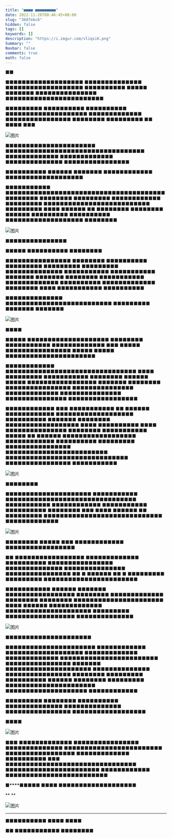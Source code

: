 ```yaml
---
title: "■■■■ ■■■■■■■■■"
date: 2022-11-26T00:46:45+08:00
slug: "3607ebc6"
hidden: false
tags: []
keywords: []
description: "https://i.imgur.com/vliqsiK.png"
Summary: ""
Navbar: false
comments: true
math: false
---
```




<!--more-->

**■■**

  ■■■■■■■■■■■■■■■■■■■ ■■■■■■■■■■■■■■ ■■■■■■■■■■■■■■■■■■■ ■■■■■■■■■■ ■■■■■ ■■■■■■■ ■■■■■■■■■■■■■■■  ■■■■■■■■■■■■■■■■■■■■■■■■



  ■■■■■■■■■ ■■■■■■■■■■ ■■■■■■■■■■  ■■■■■■■■■■■■■■■■■■■■ ■■■■■■■■■■■■■ ■■■■■■■■■■■■■■■■ ■■■■■■■■ ■■■■■■■■■ ■■ ■■■■ ■■■

![图片](https://i.imgur.com/C38zrCD.png)

  ■■■■■■■■■■■■■■■■■■■■■■ ■■■■■■■■■■■■■■■■■■■■■■■■■■■■■■■■■■ ■■■■■■■■■■■■■ ■■■■■■■■■■■■■ ■■■■■■■■■■■■■■ ■■■■■■■■■■■■■■■■  





  ■■■■■■■■■■ ■■■■■■ ■■■■■■■ ■■■■■■■■■■■■ ■■■■■■■■■■■■■■■■■■■





  ■■■■■■■■■■■ ■■■■■■■■■■■■■■■■■■■■■■■■■■■■■■■■■■■■■■■ ■■■■■■■■ ■■■■■■■■ ■■■■■■■■■ ■■■■■■■■■■■■ ■■■■■■■■■ ■■■■■■■■■■■■■■■■■■■■■■■■■■ ■■■■■■■■■ ■■■■ ■■■■■■ ■■ ■■■■■■■■ ■■■■■■■■ ■■■■■■ ■■■■■■■■■ ■■■■■■■■■■ ■■■■■■■■■■■■■■■■■■■ ■■■■■■■■ 



![图片](https://i.imgur.com/ouSVCIt.png)

■■■■■■■■■■■■■■■





  ■■■■■ ■■■■■■■■■■ ■■■■■■■■



  ■■■■■■■■■■■■■■■■ ■■■■■■■■ ■■■■■■■■■■ ■■■■■■■■■ ■■■■■■■■■ ■■■■■■■■■ ■■■■■■■■■■■■■■ ■■■■■■■■■■■ ■■■■■■■■■■■ ■■■■■■■ ■■■■■■■ ■■■■■■■■ ■■■■■■■■■■■ ■■■■■■■■■■■■■ ■■■■■■■■■■ ■■■■■■■■■■■■■ ■■■■■■■■ ■■■■ ■■■■■■■■■■■ ■■■■■■■■■■



  ■■■■■■■■■■■■■■ ■■■■■■■■■■■■■■■■■■■■■■■■■■ ■■■■■■■■■ ■■■■■■■ ■■■■■■■



![图片](https://i.imgur.com/cQ9SFwZ.jpg)

■■■■



  ■■■■■ ■■■■■■■■■■■■■■■■■■■■  ■■■■■■■■ ■■■■■■■■■■■ ■■■■■■■■■■■■■ ■■■  ■■■■■ ■■■■■■■■■■■■■■■■  ■■■■■  ■■■■■ ■■■■■■■■■■■■■■■■■■■■■■





  ■■■■■■■■■■■■ ■■■■■■■■■■■■■■■■■■■■■■■■■■■■■■■■ ■■■■ ■■■■■■■■■ ■■■■■■■■■■■ ■■■■■■■■ ■■■■■■ ■■■■■ ■■■■■■■■■■■■■■■■■ ■■■■■■■ ■■■■■■■■ ■■■■■■■■■■■■■■■■ ■■■■■■■■■■■■■■■ ■■■■■■■■■■■■■ ■■■■■■■■■■■■■■■ ■■■■■■■■■■■■■■■ ■■■■■■■■■■■■■■■■■



  ■■■■■■■■■■■■ ■■■ ■■■■■■■■■■■ ■■ ■■■■■■ ■■■■■■■■■■■■ ■■■■■■■■■■■■■■■■■■■ ■■■■■■■■■■ ■■■■■■■ ■■■■■■■■ ■■■■■■■■■■■■■■■■■■ ■■■■ ■■■■■■■■■■ ■■■■ ■■■■■■■■■■■■■■■ ■■■■■■■■ ■■■■■■■■■■■ ■■■■■ ■■ ■■■■■■ ■■■■■■■■■■■■■■■■■■ ■■■■■■■■■■■■ ■■■■■■■■■■ ■■■■■■■■■ ■■■■■■■■■■■■■■■■ ■■■■■■■■■■■■■■■■■■■■■■■■■ ■■■■■■■■■■■■■■■■■■■■■■■■■■■■■■ ■■■■■■■■■■■■■■■■ ■■■■■■■■■■■



![图片](https://i.imgur.com/IQW775L.jpg)

■■■■■■■■



  ■■■■■■■■■■■■■■■■■■■■■ ■■■■■■■■■■■ ■■■■■■■■■■■■■■■■■■■■■■■■■■■■■■■■ ■■■■■■■■■■■ ■■■■■■■■■■■■ ■■■■■■■■■■■ ■■■■■■■■■■ ■■■■■■■■ ■■■  ■■■■ ■■■■■■ ■■ ■■■■■■■■■ ■■■■■■■■■■■■■■■■■■■■■■■■■■■■■ ■■■■■■■■■■■■■



![图片](https://i.imgur.com/CkxDjUe.jpg)



  ■■■■■■■■ ■■■■■ ■■■  ■■■■■■■■■■■■ ■■■■■■■■■■■■■■■■■



  ■■ ■■■■■■■■■■■■■■■■■ ■■■■■■■■■■■■■ ■■■■■■■■■■ ■■■■■■■■■■■■■■■■ ■■■■■■■■■■■■■■ ■■■■■■■■■■■■■■■ ■■■■■■■■■■■■■■■■  ■■ ■  ■■■■■■ ■■ ■ ■■■■■■■■■ ■■■■■■■■■ ■■■■■■■■■■■■■■■■■■■■■■■



  ■■■■■■■■■■■  ■■■■■■ ■■■■■■■ ■■■■■■■■■■■■■■■■■ ■■■■■■■■ ■■■■■■■■■■■■■ ■■■■■■■■ ■■■■■■■■ ■■■■■■■■■■■■■■■■■■■■■■ ■■■■ ■■■■■■ ■■■■■■■■■■■■■ ■■■■■■■■■■■■■■■■■■■■■ ■■■■■■■■■ ■■■■■■■■■■■■■■■■■ ■■■■■■■■■■■■■■



![图片](https://i.imgur.com/oYw8nzw.jpg)

■■■■■■■■■■■■■■■■■■■■■



  ■■■■■■■■■■■■■■■■■■■■■■ ■■■■■■■■■■■■ ■■■■■■■■■■■■■■■■■■■ ■■■■■■■■■■■■■ ■■■■■■■■■■■■■ ■■■■■■■■■■■■■■■■■■■■■■■■ ■■■■■■■■■■■■■■■■ ■■■■■■■ ■■■■■■■■■■■■■■■■■■■■■ ■■■■■■■■■■■■■■ ■■■■■■■■■■■■■■■■ ■■■■■■■■ ■■■■■■■■■ ■■■■■■■■■■ ■■■■■■ ■■■■■■■■ ■■■■■■■■■ ■■■■■■■■■■■■■■■■■■■■■■ ■■■■■■■■■■■■■■■■■■■■ ■■■■■■■■■■■■



  ■■■■■■■■■ ■■■■■■■■ ■■■■■■■■■■ ■■■■■■■■■■■■■■ ■■■■■■■■■■■■■■ ■■■■■■■■■■■■■■■■ ■■■■■■■■■■■■■■■■■■





**■■■■**



![图片](https://i.imgur.com/sKv10Z1.jpg)



  ■■■ ■■■■■■■■■■■■■ ■■■■■■■■■■■■■■■■ ■■■■■■■■■■■■■■ ■■■■■■■■■■■■■■■■■■■■■■■■ ■■■■■■■■■■■■■■■■■ ■■■■■■■■■■■■■ ■■■■■■■■■■ ■■■ ■■■■■■■■■■■■■■■■■■■■■■■■■■■■■■■■ ■■■■■■■■■■■■■■■■■■■■■■■ ■■■■■■■■■■■■ ■■■■■■■■■■■■■■■■■■■■■■■■■



**■****■■■■■ ■■■■ ■■■■■■■■■■■■■■■■■■■** 

**
**

![图片](https://i.imgur.com/YFIiC2N.jpg)



------



■■■■■■■■■■ ■■■■ ■■■■ 



**■■ ■■■■■■■■■■■ ■■■■■■■■**
